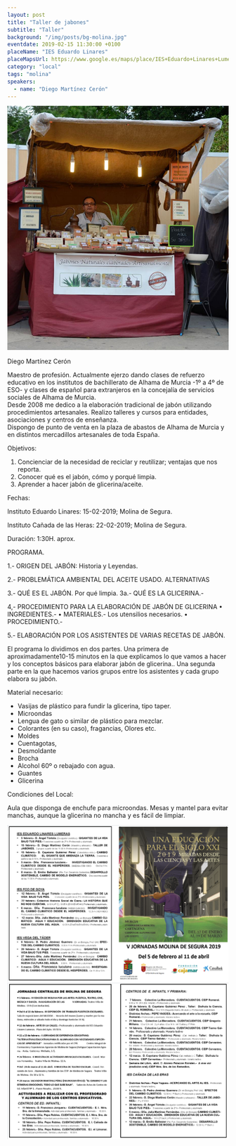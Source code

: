 ```yaml
---
layout: post
title: "Taller de jabones"
subtitle: "Taller"
background: "/img/posts/bg-molina.jpg"
eventdate: 2019-02-15 11:30:00 +0100
placeName: "IES Eduardo Linares"
placeMapsUrl: https://www.google.es/maps/place/IES+Eduardo+Linares+Lumeras/@38.0476469,-1.2068282,17z/data=!3m1!4b1!4m5!3m4!1s0xd6478ab67e52731:0x904bb1f63a013d6d!8m2!3d38.0476469!4d-1.2046395
category: "local"
tags: "molina"
speakers:
  - name: "Diego Martínez Cerón"
---
```


![cartel](/img/posts/jabones.jpg)  

Diego Martínez Cerón

Maestro de profesión.  Actualmente ejerzo dando clases de refuerzo educativo en los institutos de bachillerato de Alhama de Murcia -1º a 4º de ESO- y clases de español para extranjeros en la concejalía de servicios sociales de Alhama de Murcia.  
Desde 2008 me dedico a la elaboración tradicional de jabón utilizando procedimientos artesanales. Realizo talleres y cursos para entidades, asociaciones y centros de enseñanza.  
Dispongo de punto de venta en la plaza de abastos de Alhama de Murcia y en distintos mercadillos artesanales de toda España.  

Objetivos: 
1)	Concienciar de la necesidad de reciclar y reutilizar; ventajas que nos reporta.
2)	Conocer qué es el jabón, cómo y porqué limpia.
3)	Aprender a hacer jabón  de glicerina/aceite.

Fechas: 

Instituto Eduardo Linares: 15-02-2019; Molina de Segura.
	
Instituto Cañada de las Heras: 22-02-2019; Molina de Segura.

Duración: 1:30H. aprox.

PROGRAMA.

1.- ORIGEN DEL JABÓN: Historia y Leyendas.

2.- PROBLEMÁTICA  AMBIENTAL DEL ACEITE USADO.  ALTERNATIVAS

3.- QUÉ ES EL JABÓN. Por qué limpia. 
	3a.- QUÉ ES LA GLICERINA.-

4,- PROCEDIMIENTO PARA LA ELABORACIÓN DE JABÓN DE GLICERINA
•	INGREDIENTES.-
•	MATERIALES.- Los utensilios necesarios.
•	PROCEDIMIENTO.-

5.- ELABORACIÓN POR LOS ASISTENTES DE VARIAS RECETAS DE JABÓN.

El programa lo dividimos en dos partes. 
Una primera de aproximadamente10-15 minutos en la que explicamos lo que vamos a hacer y los conceptos básicos para elaborar jabón de glicerina..
Una segunda parte en la que hacemos varios grupos entre los asistentes y cada grupo elabora su jabón.

Material necesario:
- Vasijas de plástico para fundir la glicerina, tipo taper.
- Microondas
- Lengua de gato o similar de plástico para mezclar.
- Colorantes (en su caso), fragancias, Olores etc.
- Moldes
- Cuentagotas, 
- Desmoldante
- Brocha
- Alcohol 60º o rebajado con agua.
- Guantes
- Glicerina

Condiciones del Local:

Aula que disponga de enchufe para microondas.
Mesas y mantel para evitar manchas, aunque la glicerina no mancha y es fácil de limpiar.

![cartel](/img/posts/1folletomolina.png)
![cartel](/img/posts/2folletomolina.png)

